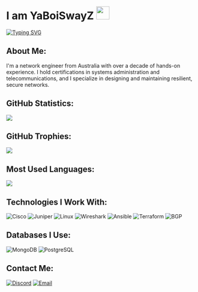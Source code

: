<h1>I am YaBoiSwayZ <img src="https://github.com/YaBoiSwayZ/Discord-Guild-Cloner/blob/d1ad96d64a5e5fd46e9d0e3ad863eb255bc749a5/ClonedServers/Miami%20Roleplay%20_%20Releasing%20July%201st!/emojis/6906weed.png" height="35px"></h1>

[![Typing SVG](https://readme-typing-svg.demolab.com?font=Fira+Code&pause=1000&color=A039F7&width=435&lines=Systems+Administration+Specialist;Certified+Network+Engineer)](https://git.io/typing-svg)

<h2>About Me:</h2>
<p>I'm a network engineer from Australia with over a decade of hands-on experience. I hold certifications in systems administration and telecommunications, and I specialize in designing and maintaining resilient, secure networks.</p>

<h2>GitHub Statistics:</h2>
<img src="https://github-readme-stats.vercel.app/api?username=SwayZ&show_icons=true&theme=radical">

<h2>GitHub Trophies:</h2>
<img src="https://github-profile-trophy.vercel.app/?username=SwayZ&rank=SS,S,AAA,AA,A,B,C&row=1">

<h2>Most Used Languages:</h2>
<img src="https://github-readme-stats.vercel.app/api/top-langs/?username=SwayZ&theme=radical&layout=compact">

<h2>Technologies I Work With:</h2>

![Cisco](https://img.shields.io/badge/Cisco-%2300599C.svg?style=for-the-badge&logo=cisco&logoColor=white)
![Juniper](https://img.shields.io/badge/Juniper-%2300599C.svg?style=for-the-badge&logo=juniper&logoColor=white)
![Linux](https://img.shields.io/badge/Linux-%2300599C.svg?style=for-the-badge&logo=linux&logoColor=white)
![Wireshark](https://img.shields.io/badge/Wireshark-%2300599C.svg?style=for-the-badge&logo=wireshark&logoColor=white)
![Ansible](https://img.shields.io/badge/Ansible-%2300599C.svg?style=for-the-badge&logo=ansible&logoColor=white)
![Terraform](https://img.shields.io/badge/Terraform-%2300599C.svg?style=for-the-badge&logo=terraform&logoColor=white)
![BGP](https://img.shields.io/badge/BGP-%2300599C.svg?style=for-the-badge)

<h2>Databases I Use:</h2>

![MongoDB](https://img.shields.io/badge/mongodb-%2300599C.svg?style=for-the-badge&logo=mongodb&logoColor=white)
![PostgreSQL](https://img.shields.io/badge/postgresql-%2300599C.svg?style=for-the-badge&logo=postgresql&logoColor=white)

<h2>Contact Me:</h2>

[![Discord](https://img.shields.io/badge/Discord-%2300599C.svg?logo=discord&logoColor=white&style=for-the-badge)](https://discord.gg/emAYhJmn)
[![Email](https://img.shields.io/badge/Email-%2300599C.svg?logo=gmail&logoColor=white&style=for-the-badge)](mailto:yaboiswayz@gmail.com)
